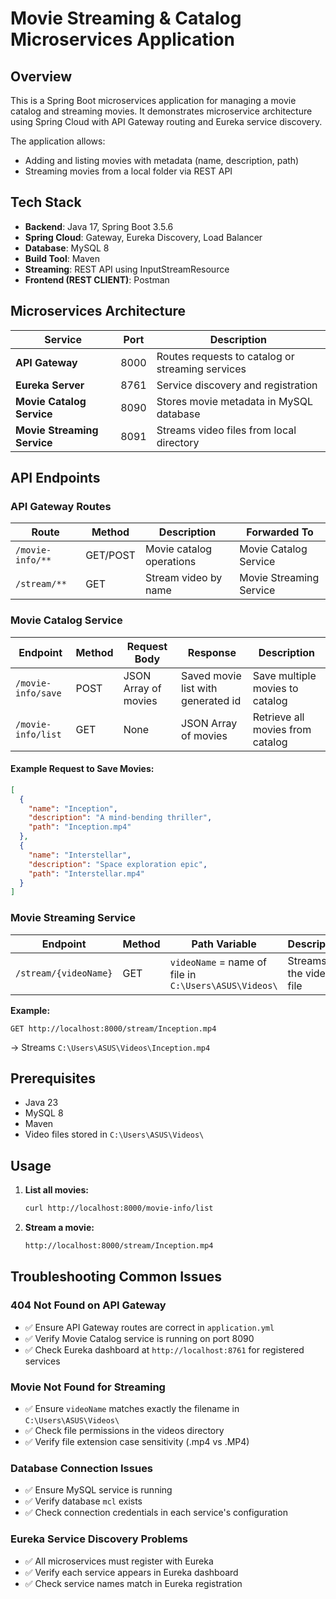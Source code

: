# Movie Streaming & Catalog Microservices Application

## Overview

This is a Spring Boot microservices application for managing a movie catalog and streaming movies. It demonstrates microservice architecture using Spring Cloud with API Gateway routing and Eureka service discovery.

The application allows:
- Adding and listing movies with metadata (name, description, path)
- Streaming movies from a local folder via REST API

## Tech Stack

- **Backend**: Java 17, Spring Boot 3.5.6
- **Spring Cloud**: Gateway, Eureka Discovery, Load Balancer
- **Database**: MySQL 8
- **Build Tool**: Maven
- **Streaming**: REST API using InputStreamResource
- **Frontend (REST CLIENT)**: Postman

## Microservices Architecture

| Service | Port | Description |
|---------|------|-------------|
| **API Gateway** | 8000 | Routes requests to catalog or streaming services |
| **Eureka Server** | 8761 | Service discovery and registration |
| **Movie Catalog Service** | 8090 | Stores movie metadata in MySQL database |
| **Movie Streaming Service** | 8091 | Streams video files from local directory |

## API Endpoints

### API Gateway Routes

| Route | Method | Description | Forwarded To |
|-------|--------|-------------|--------------|
| `/movie-info/**` | GET/POST | Movie catalog operations | Movie Catalog Service |
| `/stream/**` | GET | Stream video by name | Movie Streaming Service |

### Movie Catalog Service

| Endpoint | Method | Request Body | Response | Description |
|----------|--------|--------------|----------|-------------|
| `/movie-info/save` | POST | JSON Array of movies | Saved movie list with generated id | Save multiple movies to catalog |
| `/movie-info/list` | GET | None | JSON Array of movies | Retrieve all movies from catalog |

#### Example Request to Save Movies:

```json
[
  {
    "name": "Inception",
    "description": "A mind-bending thriller",
    "path": "Inception.mp4"
  },
  {
    "name": "Interstellar",
    "description": "Space exploration epic",
    "path": "Interstellar.mp4"
  }
]

```
### **Movie Streaming Service**

| Endpoint | Method | Path Variable | Description |
|----------|--------|---------------|-------------|
| `/stream/{videoName}` | GET | `videoName` = name of file in `C:\Users\ASUS\Videos\` | Streams the video file |

**Example:**
```
GET http://localhost:8000/stream/Inception.mp4
```
→ Streams `C:\Users\ASUS\Videos\Inception.mp4`

## **Prerequisites**
- Java 23
- MySQL 8
- Maven
- Video files stored in `C:\Users\ASUS\Videos\`


## **Usage**

1. **List all movies:**
   ```bash
   curl http://localhost:8000/movie-info/list
   ```

2. **Stream a movie:**
   ``` bash
   http://localhost:8000/stream/Inception.mp4
   ```

## **Troubleshooting Common Issues**

### **404 Not Found on API Gateway**
- ✅ Ensure API Gateway routes are correct in `application.yml`
- ✅ Verify Movie Catalog service is running on port 8090
- ✅ Check Eureka dashboard at `http://localhost:8761` for registered services

### **Movie Not Found for Streaming**
- ✅ Ensure `videoName` matches exactly the filename in `C:\Users\ASUS\Videos\`
- ✅ Check file permissions in the videos directory
- ✅ Verify file extension case sensitivity (.mp4 vs .MP4)

### **Database Connection Issues**
- ✅ Ensure MySQL service is running
- ✅ Verify database `mcl` exists
- ✅ Check connection credentials in each service's configuration

### **Eureka Service Discovery Problems**
- ✅ All microservices must register with Eureka
- ✅ Verify each service appears in Eureka dashboard
- ✅ Check service names match in Eureka registration




